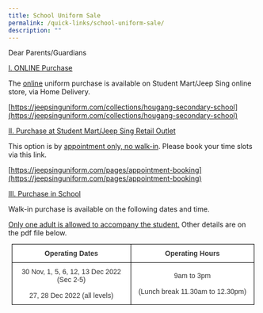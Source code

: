 ```yaml
---
title: School Uniform Sale
permalink: /quick-links/school-uniform-sale/
description: ""
---
```

Dear Parents/Guardians

<u>I. ONLINE Purchase</u>

The&nbsp;<u>online</u>&nbsp;uniform purchase is available on Student Mart/Jeep Sing online store, via Home Delivery.

[https://jeepsinguniform.com/collections/hougang-secondary-school](https://jeepsinguniform.com/collections/hougang-secondary-school)

  

<u>II. Purchase at Student Mart/Jeep Sing Retail Outlet</u>

This option is by&nbsp;<u>appointment only, no walk-in</u>. Please book your time slots via this link.

[https://jeepsinguniform.com/pages/appointment-booking](https://jeepsinguniform.com/pages/appointment-booking)

  

<u>III. Purchase in School</u>

Walk-in purchase is available on the following dates and time.

<u>Only one adult is allowed to accompany the student.</u> Other details are on the pdf file below.

<style type="text/css">
.tg  {border-collapse:collapse;border-spacing:0;margin:0px auto;}
.tg td{border-color:black;border-style:solid;border-width:1px;font-family:Arial, sans-serif;font-size:14px;
  overflow:hidden;padding:10px 5px;word-break:normal;}
.tg th{border-color:black;border-style:solid;border-width:1px;font-family:Arial, sans-serif;font-size:14px;
  font-weight:normal;overflow:hidden;padding:10px 5px;word-break:normal;}
.tg .tg-5ws4{background-color:#FFF;color:#333;font-weight:bold;text-align:center;vertical-align:middle}
.tg .tg-2rp9{background-color:#FFF;color:#333;text-align:center;vertical-align:middle}
</style>
<table class="tg" style="undefined;table-layout: fixed; width: 490px">
<colgroup>
<col style="width: 240px">
<col style="width: 250px">
</colgroup>
<tbody>
  <tr>
    <td class="tg-5ws4">Operating Dates</td>
    <td class="tg-5ws4">Operating Hours</td>
  </tr>
  <tr>
    <td class="tg-2rp9">30 Nov, 1, 5, 6, 12, 13 Dec 2022 (Sec 2-5)<br><br>27, 28 Dec 2022 (all levels)</td>
    <td class="tg-2rp9">9am to 3pm<br><br>(Lunch break 11.30am to 12.30pm)</td>
  </tr>
</tbody>
</table>

